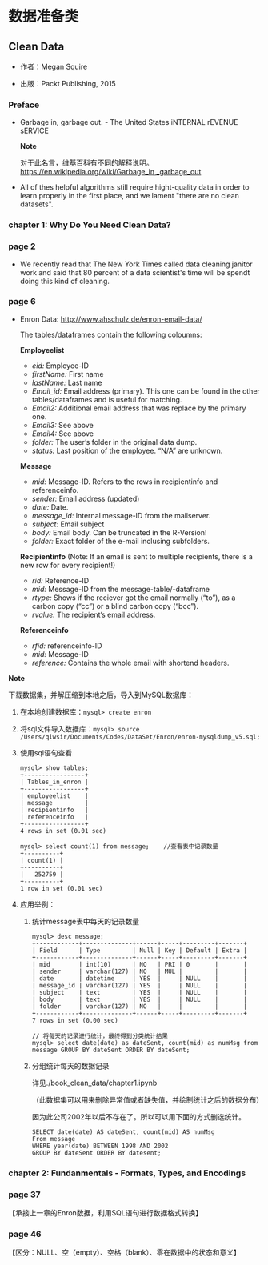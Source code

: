 # 数据准备类

## Clean Data

- 作者：Megan Squire

- 出版：Packt Publishing, 2015

### Preface

- Garbage in, garbage out.   - The United States iNTERNAL rEVENUE sERVICE

  **Note**

  对于此名言，维基百科有不同的解释说明。https://en.wikipedia.org/wiki/Garbage_in,_garbage_out

- All of thes helpful algorithms still require hight-quality data in order to learn properly in the first place, and we lament "there are no clean datasets".

### chapter 1: Why Do You Need Clean Data?

### page 2

- We recently read that The New York Times called data cleaning janitor work and said that 80 percent of a data scientist's time will be spendt doing this kind of cleaning.

### page 6

- Enron Data: http://www.ahschulz.de/enron-email-data/

  The tables/dataframes contain the following coloumns:

  **Employeelist**

  - *eid:* Employee-ID
  - *firstName:* First name
  - *lastName:* Last name
  - *Email_id:* Email address (primary). This one can be found in the other tables/dataframes and is useful for matching.
  - *Email2:* Additional email address that was replace by the primary one.
  - *Email3:* See above
  - *Email4:* See above
  - *folder:* The user’s folder in the original data dump.
  - *status:* Last position of the employee. “N/A” are unknown.

  **Message**

  - *mid:* Message-ID. Refers to the rows in recipientinfo and referenceinfo.
  - *sender:* Email address (updated)
  - *date:* Date.
  - *message_id:* Internal message-ID from the mailserver.
  - *subject:* Email subject
  - *body:* Email body. Can be truncated in the R-Version!
  - *folder:* Exact folder of the e-mail inclusing subfolders.

  **Recipientinfo**
   (Note: If an email is sent to multiple recipients, there is a new row for every recipient!)

  - *rid:* Reference-ID
  - *mid:* Message-ID from the message-table/-dataframe
  - *rtype:* Shows if the reciever got the email normally (“to”), as a carbon copy (“cc”) or a blind carbon copy (“bcc”).
  - *rvalue:* The recipient’s email address.

  **Referenceinfo**

  - *rfid:* referenceinfo-ID
  - *mid:* Message-ID
  - *reference:* Contains the whole email with shortend headers.

**Note**

下载数据集，并解压缩到本地之后，导入到MySQL数据库：

1. 在本地创建数据库：`mysql> create enron`

2. 将sql文件导入数据库：`mysql> source /Users/qiwsir/Documents/Codes/DataSet/Enron/enron-mysqldump_v5.sql;`

3. 使用sql语句查看

   ```
   mysql> show tables;
   +-----------------+
   | Tables_in_enron |
   +-----------------+
   | employeelist    |
   | message         |
   | recipientinfo   |
   | referenceinfo   |
   +-----------------+
   4 rows in set (0.01 sec)
   
   mysql> select count(1) from message;    //查看表中记录数量
   +----------+
   | count(1) |
   +----------+
   |   252759 |
   +----------+
   1 row in set (0.01 sec)
   ```

4. 应用举例：

   1. 统计message表中每天的记录数量

      ```
      mysql> desc message;
      +------------+--------------+------+-----+---------+-------+
      | Field      | Type         | Null | Key | Default | Extra |
      +------------+--------------+------+-----+---------+-------+
      | mid        | int(10)      | NO   | PRI | 0       |       |
      | sender     | varchar(127) | NO   | MUL |         |       |
      | date       | datetime     | YES  |     | NULL    |       |
      | message_id | varchar(127) | YES  |     | NULL    |       |
      | subject    | text         | YES  |     | NULL    |       |
      | body       | text         | YES  |     | NULL    |       |
      | folder     | varchar(127) | NO   |     |         |       |
      +------------+--------------+------+-----+---------+-------+
      7 rows in set (0.00 sec)
      
      // 将每天的记录进行统计，最终得到分类统计结果
      mysql> select date(date) as dateSent, count(mid) as numMsg from message GROUP BY dateSent ORDER BY dateSent;
      ```

   2. 分组统计每天的数据记录

      详见./book_clean_data/chapter1.ipynb

      （此数据集可以用来删除异常值或者缺失值，并绘制统计之后的数据分布）

      因为此公司2002年以后不存在了。所以可以用下面的方式删选统计。

      ```
      SELECT date(date) AS dateSent, count(mid) AS numMsg
      From message
      WHERE year(date) BETWEEN 1998 AND 2002
      GROUP BY dateSent ORDER BY datesent;
      ```

### chapter 2: Fundanmentals - Formats, Types, and Encodings

### page 37

【承接上一章的Enron数据，利用SQL语句进行数据格式转换】

### page 46

【区分：NULL、空（empty）、空格（blank）、零在数据中的状态和意义】

